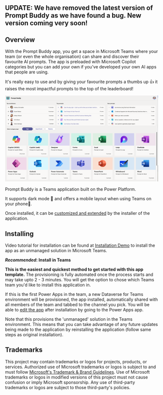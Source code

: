 ## UPDATE: We have removed the latest version of Prompt Buddy as we have found a bug.  New version coming very soon!

## Overview

With the Prompt Buddy app, you get a space in Microsoft Teams where your team (or even the whole organisation) can share and discover their favourite AI prompts.  The app is preloaded with Microsoft Copilot categories but you can add your own if you've developed your own AI apps that people are using.

It's really easy to use and by giving your favourite prompts a thumbs up 👍 it raises the most impactful prompts to the top of the leaderboard!

![Screenshot showing overview of the Prompt Buddy app](Documentation/images/promptbuddy.png)

Prompt Buddy is a Teams application built on the Power Platform. 

It supports dark mode 🖤 and offers a mobile layout when using Teams on your phone📲. 

Once installed, it can be [customized and extended](https://docs.microsoft.com/en-us/powerapps/teams/customize-sample-apps) by the installer of the application. 

## Installing

Video tutorial for installation can be found at [Installation Demo](https://youtu.be/CsHNV1XcfNg) to install the app as an unmanaged solution in Microsoft Teams. 

**_Recommended_: Install in Teams**

**This is the easiest and quickest method to get started with this app template.** The provisioning is fully automated once the process starts and may take upto 2 - 3 minutes. You will get the option to chose which Teams team you'd like to install this application in. 

If this is the first Power Apps in the team, a new Dataverse for Teams environment will be provisioned, the app installed, automatically shared with all members of the team and tabbed to the channel you pick. You will be able to [edit the app](https://docs.microsoft.com/en-us/powerapps/teams/customize-sample-apps) after installation by going to the Power Apps app.

Note that this provisions the 'unmanaged' solution in the Teams environment. This means that you can take advantage of any future updates being made to the application by reinstalling the application (follow same steps as original installation).

## Trademarks

This project may contain trademarks or logos for projects, products, or services. Authorized use of Microsoft 
trademarks or logos is subject to and must follow 
[Microsoft's Trademark & Brand Guidelines](https://www.microsoft.com/en-us/legal/intellectualproperty/trademarks/usage/general).
Use of Microsoft trademarks or logos in modified versions of this project must not cause confusion or imply Microsoft sponsorship.
Any use of third-party trademarks or logos are subject to those third-party's policies.
